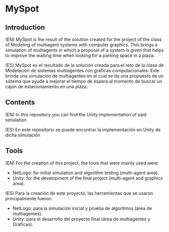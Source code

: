 # MySpot
## Introduction
(EN) MySpot is the result of the solution created for the project of the class of Modeling of multiagent systems with computer graphics. This brings a simulation of multiagents in which a proposal of a system is given that helps to improve the waiting time when looking for a parking space in a plaza.

(ES) MySpot es el resultado de la solución creada para el reto de la clase de Modelación de sistemas multiagentes con gráficas computacionales. Este brinda una simulación de multiagentes en el cual se da una propuesta de un sistema que ayude a mejorar el tiempo de espera al momento de buscar un cajón de estacionamiento en una plaza.

## Contents
(EN) In this repository you can find the Unity implementation of said simulation

(ES) En este repositorio se puede encontrar la implementación en Unity de dicha simulación

## Tools
(EN) For the creation of this project, the tools that were mainly used were:
+ NetLogo: for initial simulation and algorithm testing (multi-agent area).
+ Unity: for the development of the final project (multi-agent and graphics area).

(ES) Para la creación de este proyecto, las herramientas que se usaron principalmente fueron:
+ NetLogo: para la simulación inicial y prueba de algoritmos (área de multiagentes). 
+ Unity: para el desarrollo del proyecto final (área de multiagentes y Gráficas).
